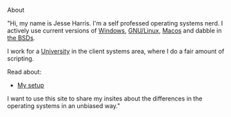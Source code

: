 About

"Hi, my name is Jesse Harris. I'm a self professed operating systems nerd.
I actively use current versions of [Windows](windows.html), 
[GNU/Linux](gnu-linux.html), [Macos](macos.html) and dabble in
[the BSDs](the-bsds.html).

I work for a [University](https://usc.edu.au) in the client systems area, where
I do a fair amount of scripting.

Read about:

* [My setup](my-setup.html)

I want to use this site to share my insites about the differences in the
operating systems in an unbiased way."
